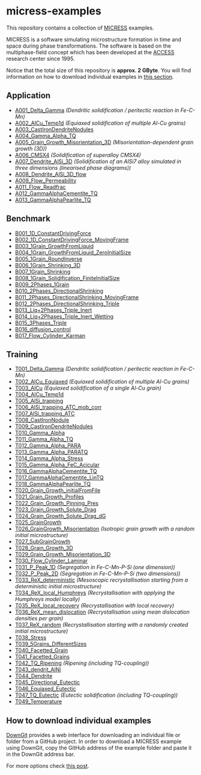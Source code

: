 # micress-examples

This repository contains a collection of [MICRESS][1] examples.

MICRESS is a software simulating microstructure formation in time and space 
during phase transformations. The software is based on the multiphase-field 
concept which has been developed at the [ACCESS][2] research center since 1995.

Notice that the total size of this repository is **approx. 2 GByte**. You will 
find information on how to download individual examples in [this section][3].

[1]: http://www.micress.de

[2]: http://www.access-technology.de

[3]: #how-to-download-individual-examples

## Application

*   [A001_Delta_Gamma](Application/A001_Delta_Gamma) *(Dendritic solidification / peritectic reaction in Fe-C-Mn)*
*   [A002_AlCu_Temp1d](Application/A002_AlCu_Temp1d) *(Equiaxed solidification of multiple Al-Cu grains)*
*   [A003_CastIronDendriteNodules](Application/A003_CastIronDendriteNodules)
*   [A004_Gamma_Alpha_TQ](Application/A004_Gamma_Alpha_TQ)
*   [A005_Grain_Growth_Misorientation_3D](Application/A005_Grain_Growth_Misorientation_3D) *(Misorientation-dependent grain growth (3D))*
*   [A006_CMSX4](Application/A006_CMSX4) *(Solidification of superalloy CMSX4)*
*   [A007_Dendrite_AlSi_3D](Application/A007_Dendrite_AlSi_3D) *(Solidification of an AlSi7 alloy simulated in three dimensions (linearised phase diagrams))*
*   [A008_Dendrite_AlSi_3D_flow](Application/A008_Dendrite_AlSi_3D_flow)
*   [A009_Flow_Permeability](Application/A009_Flow_Permeability)
*   [A011_Flow_Readfrac](Application/A011_Flow_Readfrac)
*   [A012_GammaAlphaCementite_TQ](Application/A012_GammaAlphaCementite_TQ)
*   [A013_GammaAlphaPearlite_TQ](Application/A013_GammaAlphaPearlite_TQ)

## Benchmark

*   [B001_1D_ConstantDrivingForce](Benchmark/B001_1D_ConstantDrivingForce)
*   [B002_1D_ConstantDrivingForce_MovingFrame](Benchmark/B002_1D_ConstantDrivingForce_MovingFrame)
*   [B003_1Grain_GrowthFromLiquid](Benchmark/B003_1Grain_GrowthFromLiquid)
*   [B004_1Grain_GrowthFromLiquid_ZeroInitialSize](Benchmark/B004_1Grain_GrowthFromLiquid_ZeroInitialSize)
*   [B005_1Grain_RoundInverse](Benchmark/B005_1Grain_RoundInverse)
*   [B006_1Grain_Shrinking_3D](Benchmark/B006_1Grain_Shrinking_3D)
*   [B007_1Grain_Shrinking](Benchmark/B007_1Grain_Shrinking)
*   [B008_1Grain_Solidification_FiniteInitialSize](Benchmark/B008_1Grain_Solidification_FiniteInitialSize)
*   [B009_2Phases_1Grain](Benchmark/B009_2Phases_1Grain)
*   [B010_2Phases_DirectionalShrinking](Benchmark/B010_2Phases_DirectionalShrinking)
*   [B011_2Phases_DirectionalShrinking_MovingFrame](Benchmark/B011_2Phases_DirectionalShrinking_MovingFrame)
*   [B012_2Phases_DirectionalShrinking_Triple](Benchmark/B012_2Phases_DirectionalShrinking_Triple)
*   [B013_Liq+2Phases_Triple_Inert](B013_Liq+2Phases_Triple_Inert)
*   [B014_Liq+2Phases_Triple_Inert_Wetting](B014_Liq+2Phases_Triple_Inert_Wetting)
*   [B015_3Phases_Triple](Benchmark/B015_3Phases_Triple)
*   [B016_diffusion_control](Benchmark/B016_diffusion_control)
*   [B017_Flow_Cylinder_Karman](Benchmark/B017_Flow_Cylinder_Karman)

## Training

*   [T001_Delta_Gamma](Training/T001_Delta_Gamma) *(Dendritic solidification / peritectic reaction in Fe-C-Mn)*
*   [T002_AlCu_Equiaxed](Training/T002_AlCu_Equiaxed) *(Equiaxed solidification of multiple Al-Cu grains)*
*   [T003_AlCu](Training/T003_AlCu) *(Equiaxed solidification of a single Al-Cu grain)*
*   [T004_AlCu_Temp1d](Training/T004_AlCu_Temp1d)
*   [T005_AlSi_trapping](Training/T005_AlSi_trapping)
*   [T006_AlSi_trapping_ATC_mob_corr](Training/T006_AlSi_trapping_ATC_mob_corr)
*   [T007_AlSi_trapping_ATC](Training/T007_AlSi_trapping_ATC)
*   [T008_CastIronNodule](Training/T008_CastIronNodule)
*   [T009_CastIronDendriteNodules](Training/T009_CastIronDendriteNodules)
*   [T010_Gamma_Alpha](Training/T010_Gamma_Alpha)
*   [T011_Gamma_Alpha_TQ](Training/T011_Gamma_Alpha_TQ)
*   [T012_Gamma_Alpha_PARA](Training/T012_Gamma_Alpha_PARA)
*   [T013_Gamma_Alpha_PARATQ](Training/T013_Gamma_Alpha_PARATQ)
*   [T014_Gamma_Alpha_Stress](Training/T014_Gamma_Alpha_Stress)
*   [T015_Gamma_Alpha_FeC_Acicular](Training/T015_Gamma_Alpha_FeC_Acicular)
*   [T016_GammaAlphaCementite_TQ](Training/T016_GammaAlphaCementite_TQ)
*   [T017_GammaAlphaCementite_LinTQ](Training/T017_GammaAlphaCementite_LinTQ)
*   [T018_GammaAlphaPearlite_TQ](Training/T018_GammaAlphaPearlite_TQ)
*   [T020_Grain_Growth_initialFromFile](Training/T020_Grain_Growth_initialFromFile)
*   [T021_Grain_Growth_Profiles](Training/T021_Grain_Growth_Profiles)
*   [T022_Grain_Growth_Pinning_Pres](Training/T022_Grain_Growth_Pinning_Pres)
*   [T023_Grain_Growth_Solute_Drag](Training/T023_Grain_Growth_Solute_Drag)
*   [T024_Grain_Growth_Solute_Drag_dG](Training/T024_Grain_Growth_Solute_Drag_dG)
*   [T025_GrainGrowth](Training/T025_GrainGrowth)
*   [T026_GrainGrowth_Misorientation](Training/T026_GrainGrowth_Misorientation) *(Isotropic grain growth with a random initial microstructure)*
*   [T027_SubGrainGrowth](Training/T027_SubGrainGrowth)
*   [T028_Grain_Growth_3D](Training/T028_Grain_Growth_3D)
*   [T029_Grain_Growth_Misorientation_3D](Training/T029_Grain_Growth_Misorientation_3D)
*   [T030_Flow_Cylinder_Laminar](Training/T030_Flow_Cylinder_Laminar)
*   [T031_P_Peak_1D](Training/T031_P_Peak_1D) *(Segregation in Fe-C-Mn-P-Si (one dimension))*
*   [T032_P_Peak_2D](Training/T032_P_Peak_2D) *(Segregation in Fe-C-Mn-P-Si (two dimensions))*
*   [T033_ReX_deterministic](Training/T033_ReX_deterministic) *(Mesoscopic recrystallisation starting from a deterministic initial microstructure)*
*   [T034_ReX_local_Humphreys](Training/T034_ReX_local_Humphreys) *(Recrystallisation with applying the Humphreys model locally)*
*   [T035_ReX_local_recovery](Training/T035_ReX_local_recovery) *(Recrystallisation with local recovery)*
*   [T036_ReX_mean_dislocation](Training/T036_ReX_mean_dislocation) *(Recrystallisation using mean dislocation densities per grain)*
*   [T037_ReX_random](Training/T037_ReX_random) *(Recrystallisation starting with a randomly created initial microstructure)*
*   [T038_Stress](Training/T038_Stress)
*   [T039_5Grains_DifferentSizes](Training/T039_5Grains_DifferentSizes)
*   [T040_Facetted_Grain](Training/T040_Facetted_Grain)
*   [T041_Facetted_Grains](Training/T041_Facetted_Grains)
*   [T042_TQ_Ripening](Training/T042_TQ_Ripening) *(Ripening (including TQ-coupling))*
*   [T043_dendrit_AlNi](Training/T043_dendrit_AlNi)
*   [T044_Dendrite](Training/T044_Dendrite)
*   [T045_Directional_Eutectic](Training/T045_Directional_Eutectic)
*   [T046_Equiaxed_Eutectic](Training/T046_Equiaxed_Eutectic)
*   [T047_TQ_Eutectic](Training/T047_TQ_Eutectic) *(Eutectic solidification (including TQ-coupling))*
*   [T049_Temperature](Training/T049_Temperature)

## How to download individual examples

[DownGit][11] provides a web interface for downloading an individual file or 
folder from a GitHub project. In order to download a MICRESS example using 
DownGit, copy the GitHub address of the example folder and paste it in the 
DownGit address bar.

For more options check [this post][10]. 

[10]: https://stackoverflow.com/a/18194523/6238076

[11]: https://minhaskamal.github.io/DownGit
